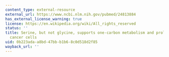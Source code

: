 ```yaml
---
content_type: external-resource
external_url: https://www.ncbi.nlm.nih.gov/pubmed/24813884
has_external_license_warning: true
license: https://en.wikipedia.org/wiki/All_rights_reserved
status: ''
title: Serine, but not glycine, supports one-carbon metabolism and proliferation of
  cancer cells
uid: 0b223ada-a8bd-47bb-b1b6-8c0d518d2f85
wayback_url: ''
---
```

